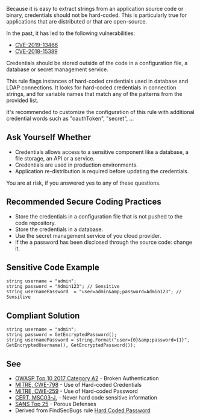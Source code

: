 
Because it is easy to extract strings from an application source code or binary, credentials should not be hard-coded. This is particularly true for applications that are distributed or that are open-source.

In the past, it has led to the following vulnerabilities:

- [CVE-2019-13466](http://cve.mitre.org/cgi-bin/cvename.cgi?name=CVE-2019-13466)
- [CVE-2018-15389](http://cve.mitre.org/cgi-bin/cvename.cgi?name=CVE-2018-15389)


Credentials should be stored outside of the code in a configuration file, a database or secret management service.

This rule flags instances of hard-coded credentials used in database and LDAP connections. It looks for hard-coded credentials in connection strings, and for variable names that match any of the patterns from the provided list.

It's recommended to customize the configuration of this rule with additional credential words such as "oauthToken", "secret", ...

## Ask Yourself Whether

- Credentials allows access to a sensitive component like a database, a file storage, an API or a service.
- Credentials are used in production environments.
- Application re-distribution is required before updating the credentials.


You are at risk, if you answered yes to any of these questions.

## Recommended Secure Coding Practices

- Store the credentials in a configuration file that is not pushed to the code repository.
- Store the credentials in a database.
- Use the secret management service of you cloud provider.
- If the a password has been disclosed through the source code: change it.


## Sensitive Code Example


    string username = "admin";
    string password = "Admin123"; // Sensitive
    string usernamePassword  = "user=admin&amp;password=Admin123"; // Sensitive


## Compliant Solution


    string username = "admin";
    string password = GetEncryptedPassword();
    string usernamePassword = string.Format("user={0}&amp;password={1}", GetEncryptedUsername(), GetEncryptedPassword());


## See

- [OWASP Top 10 2017 Category A2](https://www.owasp.org/index.php/Top_10-2017_A2-Broken_Authentication) - Broken Authentication
- [MITRE, CWE-798](http://cwe.mitre.org/data/definitions/798) - Use of Hard-coded Credentials
- [MITRE, CWE-259](http://cwe.mitre.org/data/definitions/259) - Use of Hard-coded Password
- [CERT, MSC03-J.](https://www.securecoding.cert.org/confluence/x/qQCHAQ) - Never hard code sensitive information
- [SANS Top 25](https://www.sans.org/top25-software-errors/#cat3) - Porous Defenses
- Derived from FindSecBugs rule [Hard Coded Password](http://h3xstream.github.io/find-sec-bugs/bugs.htm#HARD_CODE_PASSWORD)

